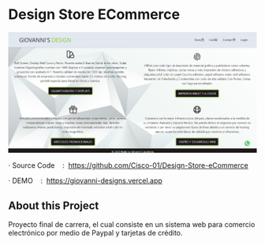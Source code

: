# Design Store ECommerce

![giovanni's designs](/public/app.png)

· Source Code    :  https://github.com/Cisco-01/Design-Store-eCommerce

· DEMO    :  https://giovanni-designs.vercel.app

## About this Project

Proyecto final de carrera, el cual consiste en un sistema web para comercio electrónico por medio de Paypal y tarjetas de crédito.
